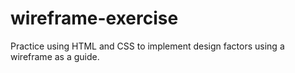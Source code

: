 # wireframe-exercise
Practice using HTML and CSS to implement design factors using a wireframe as a guide.
